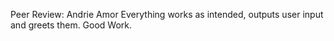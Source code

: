 
Peer Review: Andrie Amor
Everything works as intended, outputs user input and greets them. Good Work.